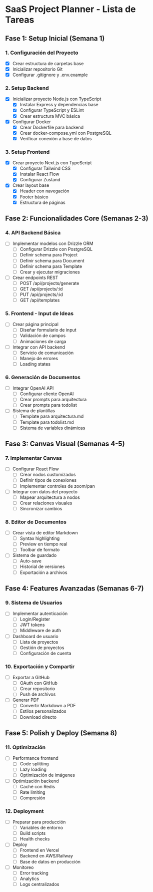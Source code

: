 # SaaS Project Planner - Lista de Tareas

## Fase 1: Setup Inicial (Semana 1)

### 1. Configuración del Proyecto
- [x] Crear estructura de carpetas base
- [x] Inicializar repositorio Git
- [x] Configurar .gitignore y .env.example

### 2. Setup Backend
- [x] Inicializar proyecto Node.js con TypeScript
  - [x] Instalar Express y dependencias base
  - [x] Configurar TypeScript y ESLint
  - [x] Crear estructura MVC básica
- [x] Configurar Docker
  - [x] Crear Dockerfile para backend
  - [x] Crear docker-compose.yml con PostgreSQL
  - [x] Verificar conexión a base de datos

### 3. Setup Frontend
- [x] Crear proyecto Next.js con TypeScript
  - [x] Configurar Tailwind CSS
  - [x] Instalar React Flow
  - [x] Configurar Zustand
- [x] Crear layout base
  - [x] Header con navegación
  - [x] Footer básico
  - [x] Estructura de páginas

## Fase 2: Funcionalidades Core (Semanas 2-3)

### 4. API Backend Básica
- [ ] Implementar modelos con Drizzle ORM
  - [ ] Configurar Drizzle con PostgreSQL
  - [ ] Definir schema para Project
  - [ ] Definir schema para Document
  - [ ] Definir schema para Template
  - [ ] Crear y ejecutar migraciones
- [ ] Crear endpoints REST
  - [ ] POST /api/projects/generate
  - [ ] GET /api/projects/:id
  - [ ] PUT /api/projects/:id
  - [ ] GET /api/templates

### 5. Frontend - Input de Ideas
- [ ] Crear página principal
  - [ ] Diseñar formulario de input
  - [ ] Validación de campos
  - [ ] Animaciones de carga
- [ ] Integrar con API backend
  - [ ] Servicio de comunicación
  - [ ] Manejo de errores
  - [ ] Loading states

### 6. Generación de Documentos
- [ ] Integrar OpenAI API
  - [ ] Configurar cliente OpenAI
  - [ ] Crear prompts para arquitectura
  - [ ] Crear prompts para todolist
- [ ] Sistema de plantillas
  - [ ] Template para arquitectura.md
  - [ ] Template para todolist.md
  - [ ] Sistema de variables dinámicas

## Fase 3: Canvas Visual (Semanas 4-5)

### 7. Implementar Canvas
- [ ] Configurar React Flow
  - [ ] Crear nodos customizados
  - [ ] Definir tipos de conexiones
  - [ ] Implementar controles de zoom/pan
- [ ] Integrar con datos del proyecto
  - [ ] Mapear arquitectura a nodos
  - [ ] Crear relaciones visuales
  - [ ] Sincronizar cambios

### 8. Editor de Documentos
- [ ] Crear vista de editor Markdown
  - [ ] Syntax highlighting
  - [ ] Preview en tiempo real
  - [ ] Toolbar de formato
- [ ] Sistema de guardado
  - [ ] Auto-save
  - [ ] Historial de versiones
  - [ ] Exportación a archivos

## Fase 4: Features Avanzadas (Semanas 6-7)

### 9. Sistema de Usuarios
- [ ] Implementar autenticación
  - [ ] Login/Register
  - [ ] JWT tokens
  - [ ] Middleware de auth
- [ ] Dashboard de usuario
  - [ ] Lista de proyectos
  - [ ] Gestión de proyectos
  - [ ] Configuración de cuenta

### 10. Exportación y Compartir
- [ ] Exportar a GitHub
  - [ ] OAuth con GitHub
  - [ ] Crear repositorio
  - [ ] Push de archivos
- [ ] Generar PDF
  - [ ] Convertir Markdown a PDF
  - [ ] Estilos personalizados
  - [ ] Download directo

## Fase 5: Polish y Deploy (Semana 8)

### 11. Optimización
- [ ] Performance frontend
  - [ ] Code splitting
  - [ ] Lazy loading
  - [ ] Optimización de imágenes
- [ ] Optimización backend
  - [ ] Caché con Redis
  - [ ] Rate limiting
  - [ ] Compresión

### 12. Deployment
- [ ] Preparar para producción
  - [ ] Variables de entorno
  - [ ] Build scripts
  - [ ] Health checks
- [ ] Deploy
  - [ ] Frontend en Vercel
  - [ ] Backend en AWS/Railway
  - [ ] Base de datos en producción
- [ ] Monitoreo
  - [ ] Error tracking
  - [ ] Analytics
  - [ ] Logs centralizados